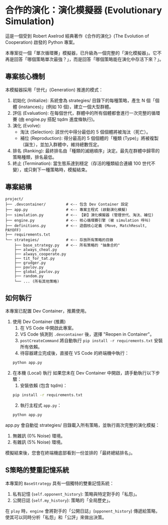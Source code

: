 # 合作的演化：演化模擬器 (Evolutionary Simulation)

這是一個受到 Robert Axelrod 經典著作《合作的演化》(The Evolution of Cooperation) 啟發的 Python 專案。

本專案從一個「單次循環賽」模擬器，已升級為一個完整的「演化模擬器」。它不再是回答「哪個策略單次最強？」，而是回答「哪個策略能在演化中存活下來？」。

## 專案核心機制

本模擬器採用「世代」(Generation) 推進的模式：

1. 初始化 (Initialize): 系統會為 strategies/ 目錄下的每種策略，產生 N 個「個體 (instances)」(例如 10 個)，建立一個大型群體。
2. 評估 (Evaluation): 在每個世代，群體中的所有個體都會進行一次完整的循環賽 (由 engine.py 搭配 tqdm 進度條執行)。
3. 演化 (Evolve):
    - 淘汰 (Selection): 該世代中得分最低的 5 個個體將被淘汰（死亡）。
    - 補位 (Reproduction): 得分最高的 5 個個體的「種類 (Type)」將被複製（誕生），並加入群體中，維持總數恆定。
4. 排名 (Ranking): 最終排名由「種類的滅絕順序」決定。最先在群體中歸零的策略種類，排名最低。
5. 終止 (Termination): 當生態系達到穩定（存活的種類組合連續 100 世代不變），或只剩下一種策略時，模擬結束。

## 專案結構
```
project/
├── .devcontainer/         # <-- 包含 Dev Container 設定
├── app.py                 # <-- 專案主程式 (啟動演化模擬)
├── simulation.py          # <-- 【新】演化模擬器 (管理世代、淘汰、補位)
├── engine.py              # <-- 核心循環賽引擎 (被 simulation 呼叫)
├── definitions.py         # <-- 遊戲核心定義 (Move, MatchResult, PAYOFF)
├── requirements.txt
└── strategies/            # <-- 存放所有策略的目錄
    ├── base_strategy.py   # <-- 所有策略的 "抽象合約"
    ├── always_cheat.py
    ├── always_cooperate.py
    ├── tit_for_tat.py
    ├── grudger.py
    ├── pavlov.py
    ├── global_pavlov.py
    ├── random.py
    └── ... (所有其他策略)
```

## 如何執行

本專案已配置 Dev Container，推薦使用。

1. 使用 Dev Container (推薦)
    1. 在 VS Code 中開啟此專案。
    2. VS Code 偵測到 `.devcontainer` 後，選擇 "Reopen in Container"。
    3. `postCreateCommand` 將自動執行 `pip install -r requirements.txt` 安裝所有依賴。
    4. 待容器建立完成後，直接在 VS Code 的終端機中執行：
    ``` sh
    python app.py
    ```
2. 在本機 (Local) 執行
如果您未在 Dev Container 中開啟，請手動執行以下步驟：
    1. 安裝依賴 (包含 tqdm)：
    ``` sh
    pip install -r requirements.txt
    ```
    2. 執行主程式 `app.py`：
    ``` sh
    python app.py
    ```

app.py 會自動從 strategies/ 目錄載入所有策略，並執行兩次完整的演化模擬：
1. 無雜訊 (0% Noise) 環境。
2. 有雜訊 (5% Noise) 環境。

模擬結束後，您會在終端機底部看到一份並排的「最終總結排名」。

## S策略的雙重記憶系統

本專案的 `BaseStrategy` 具有一個獨特的雙重記憶系統：

1. 私有記憶 (`self.opponent_history`): 策略與特定對手的「私怨」。
2. 公開日誌 (`self.my_history`): 策略的「全局歷史」。

在 `play` 時，`engine` 會將對手的「公開日誌」(`opponent_history`) 傳遞給策略，使其可以同時分析「私怨」和「公評」來做出決策。